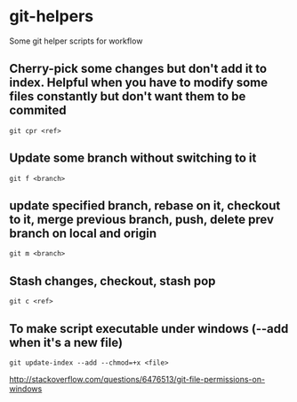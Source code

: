 # git-helpers

Some git helper scripts for workflow

## Cherry-pick some changes but don't add it to index. Helpful when you have to modify some files constantly but don't want them to be commited

`git cpr <ref>`

## Update some branch without switching to it

`git f <branch>`

## update specified branch, rebase on it, checkout to it, merge previous branch, push, delete prev branch on local and origin

`git m <branch>`

## Stash changes, checkout, stash pop

`git c <ref>`

## To make script executable under windows (--add when it's a new file)

`git update-index --add --chmod=+x <file>`

http://stackoverflow.com/questions/6476513/git-file-permissions-on-windows
